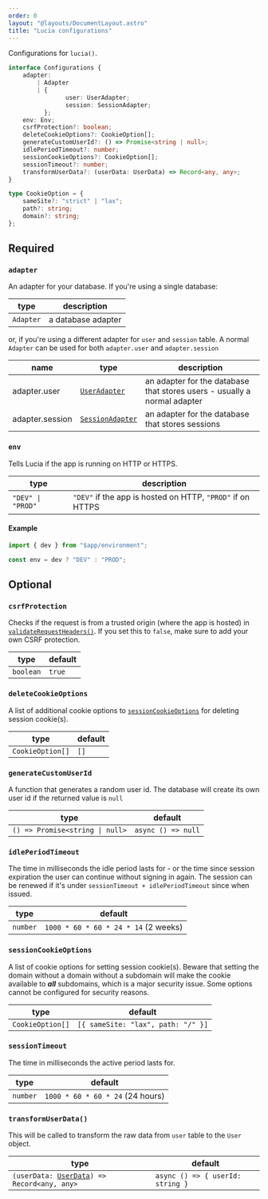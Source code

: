 ```yaml
---
order: 0
layout: "@layouts/DocumentLayout.astro"
title: "Lucia configurations"
---
```


Configurations for `lucia()`.

```ts
interface Configurations {
	adapter:
		| Adapter
		| {
				user: UserAdapter;
				session: SessionAdapter;
		  };
	env: Env;
	csrfProtection?: boolean;
	deleteCookieOptions?: CookieOption[];
	generateCustomUserId?: () => Promise<string | null>;
	idlePeriodTimeout?: number;
	sessionCookieOptions?: CookieOption[];
	sessionTimeout?: number;
	transformUserData?: (userData: UserData) => Record<any, any>;
}
```

```ts
type CookieOption = {
	sameSite?: "strict" | "lax";
	path?: string;
	domain?: string;
};
```

## Required

### `adapter`

An adapter for your database. If you're using a single database:

| type      | description        |
| --------- | ------------------ |
| `Adapter` | a database adapter |

or, if you're using a different adapter for `user` and `session` table. A normal `Adapter` can be used for both `adapter.user` and `adapter.session`

| name            | type                                                            | description                                                              |
| --------------- | --------------------------------------------------------------- | ------------------------------------------------------------------------ |
| adapter.user    | [`UserAdapter`](/reference/types/lucia-types#useradapter)       | an adapter for the database that stores users - usually a normal adapter |
| adapter.session | [`SessionAdapter`](/reference/types/lucia-types#sessionadapter) | an adapter for the database that stores sessions                         |

### `env`

Tells Lucia if the app is running on HTTP or HTTPS.

| type              | description                                                |
| ----------------- | ---------------------------------------------------------- |
| `"DEV" \| "PROD"` | `"DEV"` if the app is hosted on HTTP, `"PROD"` if on HTTPS |

#### Example

```ts
import { dev } from "$app/environment";

const env = dev ? "DEV" : "PROD";
```

## Optional

### `csrfProtection`

Checks if the request is from a trusted origin (where the app is hosted) in [`validateRequestHeaders()`](/reference/api/server-api#validaterequestheaders). If you set this to `false`, make sure to add your own CSRF protection.

| type      | default |
| --------- | ------- |
| `boolean` | `true`  |

### `deleteCookieOptions`

A list of additional cookie options to [`sessionCookieOptions`](/reference/configure/lucia-configurations#sessioncookieoptions) for deleting session cookie(s).

| type             | default |
| ---------------- | ------- |
| `CookieOption[]` | `[]`    |

### `generateCustomUserId`

A function that generates a random user id. The database will create its own user id if the returned value is `null`

| type                            | default            |
| ------------------------------- | ------------------ |
| `() => Promise<string \| null>` | `async () => null` |

### `idlePeriodTimeout`

The time in milliseconds the idle period lasts for - or the time since session expiration the user can continue without signing in again. The session can be renewed if it's under `sessionTimeout + idlePeriodTimeout` since when issued.

| type     | default                              |
| -------- | ------------------------------------ |
| `number` | `1000 * 60 * 60 * 24 * 14` (2 weeks) |

### `sessionCookieOptions`

A list of cookie options for setting session cookie(s). Beware that setting the domain without a domain without a subdomain will make the cookie available to **_all_** subdomains, which is a major security issue. Some options cannot be configured for security reasons.

| type             | default                            |
| ---------------- | ---------------------------------- |
| `CookieOption[]` | `[{ sameSite: "lax", path: "/" }]` |

### `sessionTimeout`

The time in milliseconds the active period lasts for.

| type     | default                          |
| -------- | -------------------------------- |
| `number` | `1000 * 60 * 60 * 24` (24 hours) |

### `transformUserData()`

This will be called to transform the raw data from `user` table to the `User` object.

| type                                                                                    | default                          |
| --------------------------------------------------------------------------------------- | -------------------------------- |
| `(userData: `[`UserData`](/reference/types/lucia-types#userdata)`) => Record<any, any>` | `async () => { userId: string }` |
